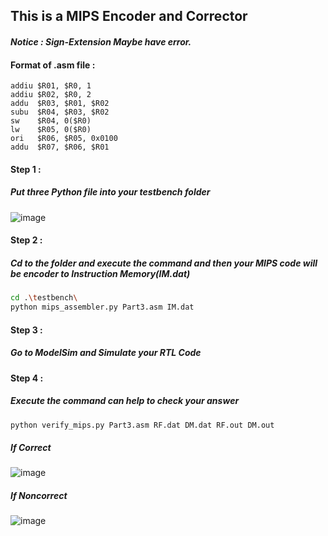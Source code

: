This is a MIPS Encoder and Corrector  
-
#### *Notice : Sign-Extension Maybe have error.*   
#### Format of .asm file : 
```
addiu $R01, $R0, 1         
addiu $R02, $R0, 2         
addu  $R03, $R01, $R02     
subu  $R04, $R03, $R02     
sw    $R04, 0($R0)         
lw    $R05, 0($R0)         
ori   $R06, $R05, 0x0100   
addu  $R07, $R06, $R01
```  

#### Step 1 :  
##### Put three Python file into your testbench folder  
![image](https://github.com/user-attachments/assets/c83902fc-4596-4bdd-a384-f14d2f6570a9)  

#### Step 2 : 
##### Cd to the folder and execute the command and then your MIPS code will be encoder to Instruction Memory(IM.dat)  
```bash
cd .\testbench\  
python mips_assembler.py Part3.asm IM.dat  
```  

#### Step 3 : 
##### Go to ModelSim and Simulate your RTL Code  

#### Step 4 : 
##### Execute the command can help to check your answer  
```bash
python verify_mips.py Part3.asm RF.dat DM.dat RF.out DM.out
```  
##### If Correct  
![image](https://github.com/user-attachments/assets/1a05b0eb-aca2-41d5-b3a7-4f4f70ebb3f0)
##### If Noncorrect  
![image](https://github.com/user-attachments/assets/d3a6c948-2e1a-44c5-ad4a-4da1cebf7b4e)  


